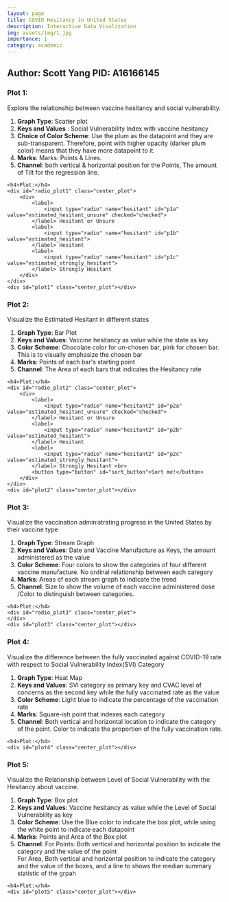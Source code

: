 ```yaml
---
layout: page
title: COVID Hesitancy in United States
description: Interactive Data Visulization
img: assets/img/1.jpg
importance: 1
category: academic
---
```


<!-- <link rel="stylesheet" href="../covid/styles.css"> -->
<!-- <link href='https://fonts.googleapis.com/css?family=Fira Sans' rel='stylesheet'> -->
<!-- Directly inject the javascript in the html file -->
<!-- <script type="text/javascript" src="../covid/app.js"></script> -->
<!-- <script src="../../assets/js/d3.min.js"></script>
<script src='../../assetsimple-statistics.min.js'></script> -->
<!--<script src="https://cdn.jsdelivr.net/npm/d3-array@3"></script>-->
<!--<script src="https://cdn.jsdelivr.net/npm/d3-geo@3"></script>-->
<!--<script src="https://unpkg.com/topojson@3"></script>-->
<!--<script>-->

<!--const projection = d3.geoEqualEarth();-->
<!--const path = d3.geoPath(projection);-->

<!--</script>-->


<div>
    <!-- <h1>Final Project DSC106</h1> -->
    <h2>Author: Scott Yang PID: A16166145</h2>
</div>

<div>
    <h3>Plot 1:</h3>
    <p>Explore the relationship between vaccine hesitancy and social vulnerability.</p>
    <ol>
        <li> <b>Graph Type</b>: Scatter plot </li>
        <li> <b> Keys and Values</b> : Social Vulnerability Index with vaccine hesitancy</li>
       <li> <b>Choice of Color Scheme</b>: Use the plum as the datapoint and they are sub-transparent. Therefore,
           point with higher opacity (darker plum color) means that they have more datapoint to it.
       </li>
        <li> <b>Marks</b>: Marks: Points & Lines.</li>
        <li> <b>Channel</b>: both vertical & horizontal position for
            the Points, The amount of Tilt for the regression line. </li>
    </ol>

    <h4>Plot:</h4>
    <div id="radio_plot1" class="center_plot">
        <div>
            <label>
                <input type="radio" name="hesitant" id="p1a" value="estimated_hesitant_unsure" checked="checked">
            </label> Hesitant or Unsure
            <label>
                <input type="radio" name="hesitant" id="p1b" value="estimated_hesitant">
            </label> Hesitant
            <label>
                <input type="radio" name="hesitant" id="p1c" value="estimated_strongly_hesitant">
            </label> Strongly Hesitant
        </div>
    </div>
    <div id="plot1" class="center_plot"></div>
</div>

<div>
    <h3>Plot 2:</h3>
    <p>Visualize the Estimated Hesitant in different states</p>
    <ol>
        <li> <b>Graph Type</b>: Bar Plot </li>
        <li> <b> Keys and Values</b>: Vaccine hesitancy as value while the state as key</li>
        <li> <b>Color Scheme</b>: Chocolate color for un-chosen bar, pink for chosen bar. This is to visually
            emphasize the chosen bar</li>
        <li> <b>Marks</b>: Points of each bar's starting point </li>
        <li> <b>Channel</b>: The Area of each bars that indicates the Hesitancy rate </li>
    </ol>

    <h4>Plot:</h4>
    <div id="radio_plot2" class="center_plot">
        <div>
            <label>
                <input type="radio" name="hesitant2" id="p2a" value="estimated_hesitant_unsure" checked="checked">
            </label> Hesitant or Unsure
            <label>
                <input type="radio" name="hesitant2" id="p2b" value="estimated_hesitant">
            </label> Hesitant
            <label>
                <input type="radio" name="hesitant2" id="p2c" value="estimated_strongly_hesitant">
            </label> Strongly Hesitant <br>
            <button type="button" id="sort_button">Sort me!</button>
        </div>
    </div>
    <div id="plot2" class="center_plot"></div>
</div>

<div>
    <h3>Plot 3:</h3>
    <p>Visualize the vaccination administrating progress in the United States by their vaccine type</p>
    <ol>
        <li> <b>Graph Type</b>: Stream Graph </li>
        <li> <b> Keys and Values</b>: Date and Vaccine Manufacture as Keys, the amount administered as the value</li>
        <li> <b>Color Scheme</b>: Four colors to show the categories of four different vaccine manufacture. No
            ordinal relationship between each category</li>
        <li> <b>Marks</b>: Areas of each stream graph to indicate the trend </li>
        <li> <b>Channel</b>: Size to show the volume of each vaccine administered dose /Color to distinguish between
            categories.
        </li>
    </ol>

    <h4>Plot:</h4>
    <div id="radio_plot3" class="center_plot">
    </div>
    <div id="plot3" class="center_plot"></div>
</div>

<div>
    <h3>Plot 4:</h3>
    <p>Visualize the difference between the fully vaccinated against COVID-19 rate
        with respect to Social Vulnerability Index(SVI) Category</p>
    <ol>
        <li> <b>Graph Type</b>: Heat Map</li>
        <li> <b> Keys and Values</b>:  SVI category as primary key and CVAC level of concerns as the second key
            while the fully vaccinated rate as the value</li>
        <li> <b>Color Scheme</b>: Light blue to indicate the percentage of the vaccination rate </li>
        <li> <b>Marks</b>: Square-ish point that indexes each category </li>
        <li> <b>Channel</b>: Both vertical and horizontal location to indicate the category of the point. Color to
            indicate the proportion of the fully vaccination rate.
        </li>
    </ol>

    <h4>Plot:</h4>
    <div id="plot4" class="center_plot"></div>
</div>

<div>
    <h3>Plot 5:</h3>
    <p>Visualize the Relationship between Level of Social Vulnerability with the Hesitancy about vaccine.</p>
    <ol>
        <li> <b>Graph Type</b>: Box plot</li>
        <li> <b> Keys and Values</b>: Vaccine hesitancy as value while the Level of Social Vulnerability as key</li>
        <li> <b>Color Scheme</b>: Use the Blue color to indicate the box plot, while using the white point to
            indicate each datapoint</li>
        <li> <b>Marks</b>: Points and Area of the Box plot</li>
        <li> <b>Channel</b>: For Points: Both vertical and horizontal position to indicate the category and the
            value of the point <br> For Area, Both vertical and horizontal position to indicate the category and the
            value of the boxes, and a line to shows the median summary statistic of the grpah </li>
    </ol>

    <h4>Plot:</h4>
    <div id="plot5" class="center_plot"></div>
</div>
